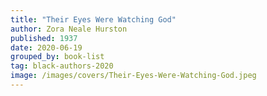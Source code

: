 ```yaml
---
title: "Their Eyes Were Watching God"
author: Zora Neale Hurston
published: 1937
date: 2020-06-19
grouped_by: book-list
tag: black-authors-2020
image: /images/covers/Their-Eyes-Were-Watching-God.jpeg
---
```

